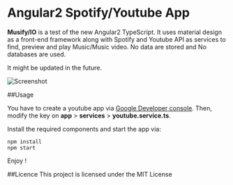 # Angular2 Spotify/Youtube App

**Musify/IO** is a test of the new Angular2 TypeScript. It uses material design as a front-end framework along with Spotify and Youtube API as services to find, preview and play Music/Music video. No data are stored and No databases are used.

It might be updated in the future.

![Screenshot](https://github.com/Ferouk/Musify-IO-App/blob/master/screenshots/screenshot3.png?raw=true)

##Usage

You have to create a youtube app via [Google Developer console](https://console.developers.google.com/). Then, modify the key on **app** > **services** > **youtube.service.ts**.

Install the required components and start the app via:

    npm install
    npm start

Enjoy !

##Licence
This project is licensed under the MIT License